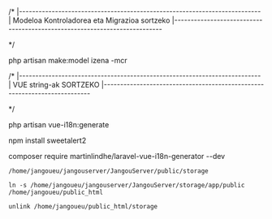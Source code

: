 /*
    |--------------------------------------------------------------------------
    | Modeloa Kontroladorea eta Migrazioa sortzeko
    |--------------------------------------------------------------------------
 
*/

php artisan make:model izena -mcr

/*
    |--------------------------------------------------------------------------
    | VUE string-ak SORTZEKO
    |--------------------------------------------------------------------------
 
*/

php artisan vue-i18n:generate


npm install sweetalert2

composer require martinlindhe/laravel-vue-i18n-generator --dev

    /home/jangoueu/jangouserver/JangouServer/public/storage
    
    ln -s /home/jangoueu/jangouserver/JangouServer/storage/app/public /home/jangoueu/public_html

    unlink /home/jangoueu/public_html/storage
